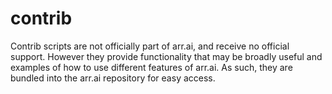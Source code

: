 # contrib

Contrib scripts are not officially part of arr.ai, and receive no official support. However they provide functionality that may be broadly useful and examples of how to use different features of arr.ai. As such, they are bundled into the arr.ai repository for easy access.
